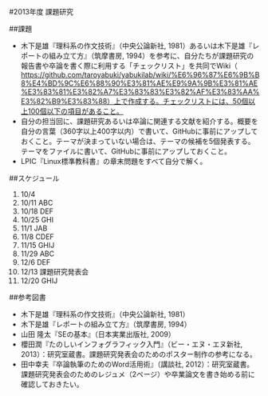 #2013年度 課題研究

##課題


* 木下是雄『理科系の作文技術』（中央公論新社, 1981）あるいは木下是雄『レポートの組み立て方』（筑摩書房, 1994）を参考に、自分たちが課題研究の報告書や卒論を書く際に利用する「チェックリスト」を共同でWiki（ https://github.com/taroyabuki/yabukilab/wiki/%E6%96%87%E6%9B%B8%E4%BD%9C%E6%88%90%E3%81%AE%E9%9A%9B%E3%81%AE%E3%83%81%E3%82%A7%E3%83%83%E3%82%AF%E3%83%AA%E3%82%B9%E3%83%88）上で作成する。チェックリストには、50個以上100個以下の項目があること。
* 自分の担当回に、課題研究あるいは卒論に関連する文献を紹介する。概要を自分の言葉（360字以上400字以内）で書いて、GitHubに事前にアップしておくこと。テーマが決まっていない場合は、テーマの候補を5個発表する。テーマをファイルに書いて、GitHubに事前にアップしておくこと。
* LPIC『Linux標準教科書』の章末問題をすべて自分で解く。

##スケジュール

1. 10/4 
1. 10/11 ABC
1. 10/18 DEF
1. 10/25 GHI
1. 11/1 JAB
1. 11/8 CDEF
1. 11/15 GHIJ
1. 11/29 ABC
1. 12/6 DEF
1. 12/13 課題研究発表会
1. 12/20 GHIJ

##参考図書

* 木下是雄『理科系の作文技術』（中央公論新社, 1981）
* 木下是雄『レポートの組み立て方』（筑摩書房, 1994）
* 山田 隆太『SEの基本』（日本実業出版社, 2009）
* 櫻田潤『たのしいインフォグラフィック入門』（ビー・エヌ・エヌ新社, 2013）：研究室蔵書。課題研究発表会のためのポスター制作の参考になる。
* 田中幸夫『卒論執筆のためのWord活用術』（講談社, 2012）：研究室蔵書。課題研究発表会のためのレジュメ（2ページ）や卒業論文を書き始める前に確認しておきたい。
